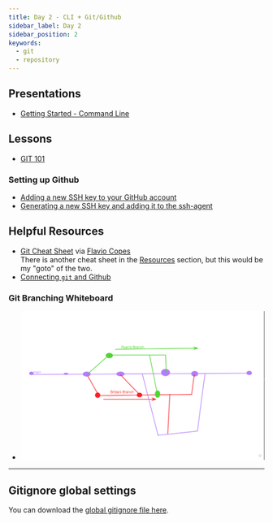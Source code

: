```yaml
---
title: Day 2 - CLI + Git/Github
sidebar_label: Day 2
sidebar_position: 2
keywords:
  - git
  - repository
---
```


<!-- markdownlint-disable no-inline-html -->

## Presentations

- [Getting Started - Command Line](https://docs.google.com/presentation/d/1aHnRox94IKTcYWrPo7SK6fk3bvf2UhFkTCl1ipCs4-c/edit?usp=sharing)

## Lessons

- [GIT 101](/docs/lessons/dev-fundamentals/git-101/)

### Setting up Github

- [Adding a new SSH key to your GitHub account](https://docs.github.com/en/authentication/connecting-to-github-with-ssh/adding-a-new-ssh-key-to-your-github-account)
- [Generating a new SSH key and adding it to the ssh-agent](https://docs.github.com/en/authentication/connecting-to-github-with-ssh/generating-a-new-ssh-key-and-adding-it-to-the-ssh-agent)

## Helpful Resources

- [Git Cheat Sheet](./resources/git-cheat-sheet.pdf) via [Flavio Copes](https://flaviocopes.com/books/)
  <br/>There is another cheat sheet in the [Resources](./resources/) section, but this would be my "goto" of the two.
- [Connecting `git` and Github](/docs/resources/connecting_git_github.md)

### Git Branching Whiteboard

- ![Git Branching Whiteboard](./resources/Git_Branch_Whiteboard.png)

---

## Gitignore global settings

You can download the [global gitignore file here](https://github.com/seanrreid/global_gitignore/blob/main/gitignore_global).
